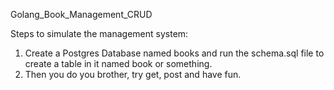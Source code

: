 Golang_Book_Management_CRUD

Steps to simulate the management system:

1. Create a Postgres Database named books and run the schema.sql file to create a table in it named book or something.
2. Then you do you brother, try get, post and have fun.
